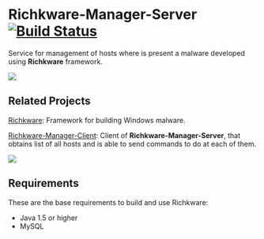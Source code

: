 # Richkware-Manager-Server [![Build Status](https://travis-ci.org/richkmeli/Richkware-Manager-Server.svg?branch=master)](https://travis-ci.org/richkmeli/Richkware-Manager-Server)

Service for management of hosts where is present a malware developed using **Richkware** framework.

 <img src="http://richk.altervista.org/rms.png">

## Related Projects

[Richkware](https://github.com/richkmeli/Richkware): Framework for building Windows malware.

[Richkware-Manager-Client](https://github.com/richkmeli/Richkware-Manager-Client): Client of **Richkware-Manager-Server**, that obtains list of all hosts and is able to send commands to do at each of them.

![](http://richk.altervista.org/RichkwareDiagram.svg)

## Requirements
These are the base requirements to build and use Richkware:

-   Java 1.5 or higher
-   MySQL
